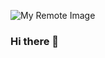 
 ![My Remote Image](https://photos.google.com/share/AF1QipPRJpgEwDJgJ4ouOOE_VqrQZ7D7sJfP1tm0NlnnwbbYx9xEp92BgxMEknmYgrEmdQ/photo/AF1QipOR0k05OEOE9umwepvRElKP3QDKoeiCryXACwaV?key=ajFDSUVId3k4UTdDOGxMaWYxYWRweWVLbWZxRm1R)


### Hi there 👋

<!--
**uamadasun/uamadasun** is a ✨ _special_ ✨ repository because its `README.md` (this file) appears on your GitHub profile.

Here are some ideas to get you started:

- 🔭 I’m currently working on ...
- 🌱 I’m currently learning ...
- 👯 I’m looking to collaborate on ...
- 🤔 I’m looking for help with ...
- 💬 Ask me about ...
- 📫 How to reach me: ...
- 😄 Pronouns: ...
- ⚡ Fun fact: ...
-->
